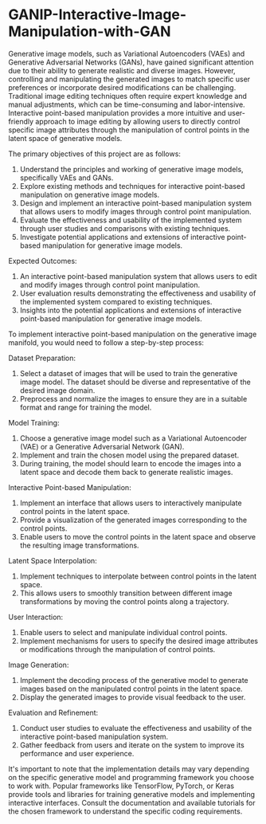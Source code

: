 # GANIP-Interactive-Image-Manipulation-with-GAN

Generative image models, such as Variational Autoencoders (VAEs) and Generative Adversarial Networks (GANs), have gained significant attention due to their ability to generate realistic and diverse images. However, controlling and manipulating the generated images to match specific user preferences or incorporate desired modifications can be challenging. Traditional image editing techniques often require expert knowledge and manual adjustments, which can be time-consuming and labor-intensive. Interactive point-based manipulation provides a more intuitive and user-friendly approach to image editing by allowing users to directly control specific image attributes through the manipulation of control points in the latent space of generative models.

The primary objectives of this project are as follows:

1. Understand the principles and working of generative image models, specifically VAEs and GANs.
2. Explore existing methods and techniques for interactive point-based manipulation on generative image models.
3. Design and implement an interactive point-based manipulation system that allows users to modify images through control point manipulation.
4. Evaluate the effectiveness and usability of the implemented system through user studies and comparisons with existing techniques.
5. Investigate potential applications and extensions of interactive point-based manipulation for generative image models.

Expected Outcomes:

1. An interactive point-based manipulation system that allows users to edit and modify images through control point manipulation.
2. User evaluation results demonstrating the effectiveness and usability of the implemented system compared to existing techniques.
3. Insights into the potential applications and extensions of interactive point-based manipulation for generative image models.

To implement interactive point-based manipulation on the generative image manifold, you would need to follow a step-by-step process:

Dataset Preparation:
1. Select a dataset of images that will be used to train the generative image model. The dataset should be diverse and representative of the desired image domain.
2. Preprocess and normalize the images to ensure they are in a suitable format and range for training the model.

Model Training:
1. Choose a generative image model such as a Variational Autoencoder (VAE) or a Generative Adversarial Network (GAN).
2. Implement and train the chosen model using the prepared dataset.
3. During training, the model should learn to encode the images into a latent space and decode them back to generate realistic images.

Interactive Point-based Manipulation:
1. Implement an interface that allows users to interactively manipulate control points in the latent space.
2. Provide a visualization of the generated images corresponding to the control points.
3. Enable users to move the control points in the latent space and observe the resulting image transformations.

Latent Space Interpolation:
1. Implement techniques to interpolate between control points in the latent space.
2. This allows users to smoothly transition between different image transformations by moving the control points along a trajectory.

User Interaction:
1. Enable users to select and manipulate individual control points.
2. Implement mechanisms for users to specify the desired image attributes or modifications through the manipulation of control points.

Image Generation:
1. Implement the decoding process of the generative model to generate images based on the manipulated control points in the latent space.
2. Display the generated images to provide visual feedback to the user.

Evaluation and Refinement:
1. Conduct user studies to evaluate the effectiveness and usability of the interactive point-based manipulation system.
2. Gather feedback from users and iterate on the system to improve its performance and user experience.

It's important to note that the implementation details may vary depending on the specific generative model and programming framework you choose to work with. Popular frameworks like TensorFlow, PyTorch, or Keras provide tools and libraries for training generative models and implementing interactive interfaces. Consult the documentation and available tutorials for the chosen framework to understand the specific coding requirements.
